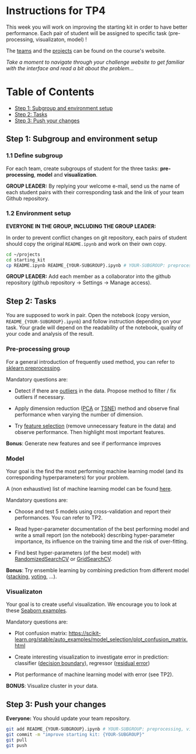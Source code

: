 Instructions for TP4
========

This week you will work on improving the starting kit in order to have better performance. Each pair of student will be assigned to specific task (pre-processing, visualizaton, model) !

The [teams](http://saclay.chalearn.org/home/teams_l2_2019_2020) and the [projects](http://saclay.chalearn.org/) can be found on the course's website.

_Take a moment to navigate through your challenge website to get familiar with the interface and read a bit about the problem..._



Table of Contents
=================
* [Step 1: Subgroup and environment setup](#step-1-Subgroup-and-environment-setup)
* [Step 2: Tasks](#step-2-tasks)
* [Step 3: Push your changes](#step-3-Push-your-changes)

## Step 1: Subgroup and environment setup

### 1.1 Define subgroup

For each team, create subgroups of student for the three tasks: **pre-processing**, **model** and **visualization**.

**GROUP LEADER:** By replying your welcome e-mail, send us the name of each student pairs with their corresponding task and the link of your team Github repository.

### 1.2 Environment setup

**EVERYONE IN THE GROUP, INCLUDING THE GROUP LEADER:**

In order to prevent conflict changes on git repository, each pairs of student should copy the original `README.ipynb` and work on their own copy.


```bash
cd ~/projects
cd starting_kit
cp README.ipynb README_{YOUR-SUBGROUP}.ipynb # YOUR-SUBGROUP: preprocessing, visualizaton, model
```


**GROUP LEADER:**
Add each member as a collaborator into the github repository (github repository -> Settings -> Manage access).


## Step 2: Tasks

You are supposed to work in pair. Open the notebook (copy version, `README_{YOUR-SUBGROUP}.ipynb`) and follow instruction depending on your task. Your grade will depend on the readability of the notebook, quality of your code and analysis of the result.


### Pre-processing group

For a general introduction of frequently used method, you can refer to [sklearn preprocessing](https://scikit-learn.org/stable/modules/preprocessing.html).

Mandatory questions are:

* Detect if there are [outliers](https://scikit-learn.org/stable/modules/outlier_detection.html) in the data. Propose method to filter / fix outliers if necessary.

* Apply dimension reduction ([PCA](https://scikit-learn.org/stable/modules/generated/sklearn.decomposition.PCA.html) or [TSNE](https://scikit-learn.org/stable/modules/generated/sklearn.manifold.TSNE.html)) method and observe final performance when varying the number of dimension.

* Try [feature selection](https://scikit-learn.org/stable/modules/feature_selection.html) (remove unnecessary feature in the data) and observe performance. Then highlight most important features.

**Bonus**: Generate new features and see if performance improves



### Model

Your goal is the find the most performing machine learning model (and its corresponding hyperparameters) for your problem.

A (non exhaustive) list of machine learning model can be found [here](https://scikit-learn.org/stable/supervised_learning.html#supervised-learning).

Mandatory questions are:

* Choose and test 5 models using cross-validation and report their performances. You can refer to TP2.

* Read hyper-parameter documentation of the best performing model and write a small report (on the notebook) describing hyper-parameter importance, its influence on the training time and the risk of over-fitting.

* Find best hyper-parameters (of the best model) with [RandomizedSearchCV](https://scikit-learn.org/stable/modules/generated/sklearn.model_selection.RandomizedSearchCV.html) or [GridSearchCV](https://scikit-learn.org/stable/modules/generated/sklearn.model_selection.GridSearchCV.html#sklearn.model_selection.GridSearchCV).

**Bonus**: Try ensemble learning by combining prediction from different model ([stacking](https://scikit-learn.org/stable/modules/ensemble.html#stacked-generalization), [voting](https://scikit-learn.org/stable/modules/ensemble.html#voting-classifier), ...).


### Visualizaton

Your goal is to create useful visualization. We encourage you to look at these [Seaborn examples](https://seaborn.pydata.org/examples/index.html).


Mandatory questions are:

* Plot confusion matrix: https://scikit-learn.org/stable/auto_examples/model_selection/plot_confusion_matrix.html

* Create interesting visualization to investigate error in prediction: classifier ([decision boundary](https://scikit-learn.org/0.15/auto_examples/tree/plot_iris.html)), regressor ([residual error](https://scikit-learn.org/0.15/auto_examples/tree/plot_iris.html))

* Plot performance of machine learning model with error (see TP2).

**BONUS**: Visualize cluster in your data.



## Step 3: Push your changes

**Everyone:** You should update your team repository.

```bash
git add README_{YOUR-SUBGROUP}.ipynb # YOUR-SUBGROUP: preprocessing, visualizaton, model
git commit -m "improve starting kit: {YOUR-SUBGROUP}"
git pull
git push
```

